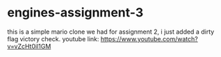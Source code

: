 # engines-assignment-3
this is a simple mario clone we had for assignment 2, i just added a dirty flag victory check. 
youtube link: https://www.youtube.com/watch?v=vZcHt0il1GM
